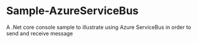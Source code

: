 # Sample-AzureServiceBus
A .Net core console sample to illustrate using Azure ServiceBus in order to send and receive message
